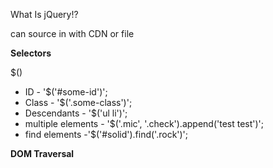 What Is jQuery!?

can source in with CDN or file

**Selectors**

$()
* ID - '$('#some-id')';
* Class - '$('.some-class')';
* Descendants - '$('ul li')';
* multiple elements - '$('.mic', '.check').append('test test')';
* find elements -'$('#solid').find('.rock')';

**DOM Traversal**

